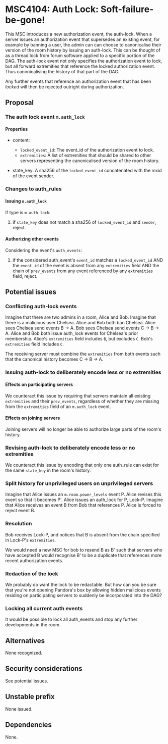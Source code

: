 # MSC4104: Auth Lock: Soft-failure-be-gone!

This MSC introduces a new authorization event, the auth-lock.
When a server issues an authorization event that supersedes an existing
event, for example by banning a user, the admin can can choose to
canonicalise their version of the room history by issuing an auth-lock.
This can be thought of as a thread lock from forum software applied
to a specific portion of the DAG. The auth-lock event not only
specifies the authorization event to lock, but all forward
extremities that reference the locked authorization event. Thus
canonicalising the history of that part  of the DAG.

Any further events that reference an authorization event that has been
*locked* will then be rejected outright during authorization.

## Proposal

### The auth lock event `m.auth_lock`

#### Properties
- content:
  + `locked_event_id`: The event_id of the authorization event to lock.
  + `extremities`: A list of extremities that should be shared to other
   servers representing the canonicalised version of the room history.

- state_key: A sha256 of the `locked_event_id` concatenated with the
  mxid of the event sender.

### Changes to auth_rules

#### Issuing `m.auth_lock`

If type is `m.auth_lock`:
  1. if `state_key` does not match a sha256 of `locked_event_id` and
     `sender`, reject.

#### Authorizing other events

Considering the event's `auth_events`:
  1. if the considered auth_event's `event_id` matches a
	 `locked_event_id` AND the `event_id` of the event is absent
     from any `extremities` field AND the chain of `prev_events`
     from any event referenced by any `extremities` field, reject.

## Potential issues

### Conflicting auth-lock events

Imagine that there are two admins in a room, Alice and Bob.
Imagine that there is a malicious user Chelsea.
Alice and Bob both ban Chelsea.
Alice sees Chelsea send events B -> A.
Bob sees Chelsea send events C -> B -> A.
Alice and Bob both issue auth_lock events for Chelsea's prior membership.
Alice's `extremities` field includes `B`, but excludes `C`.
Bob's `extremities` field includes `C`.

The receiving server must combine the `extremities` from both events
such that the canonical history becomes C -> B -> A.

### Issuing auth-lock to deliberately encode less or no extremities

#### Effects on participating servers 

We counteract this issue by requiring that servers maintain all
existing `extremities` and their `prev_events`, regardless of
whether they are missing from the `extremities` field of
an `m.auth_lock` event.

#### Effects on joining servers

Joining servers will no longer be able to authorize large parts of the
room's history.

### Revising auth-lock to deliberately encode less or no extremities

We counteract this issue by encoding that only one auth_rule can exist
for the same `state_key` in the room's history.

### Split history for unprivileged users on unprivileged servers

Imagine that Alice issues an `m.room.power_levels` event P.
Alice revises this event so that it becomes P'.
Alice issues an auth_lock for P, Lock-P.
Imagine that Alice receives an event B from Bob that references P.
Alice is forced to reject event B.

### Resolution

Bob receives Lock-P, and notices that B is absent from the chain
specified in Lock-P's `extremities`.

We would need a new MSC for bob to resend B as B' such that servers who
have accepted B would recognise B' to be a duplicate that references
more recent authorization events.

### Redaction of the lock

We probably do want the lock to be redactable.
But how can you be sure that you're not opening Pandora's box by
allowing hidden malicious events residing on participating servers
to suddenly be incorporated into the DAG?

### Locking all current auth events

It would be possible to lock all auth_events and stop any further
developments in the room.

## Alternatives

None recognized.


## Security considerations

See potential issues.


## Unstable prefix

None issued.

## Dependencies

None.
